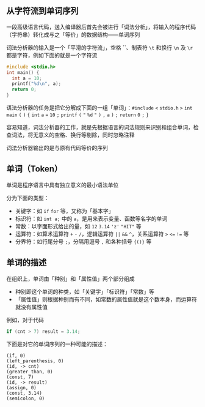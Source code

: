 ## 从字符流到单词序列

一段高级语言代码，送入编译器后首先会被进行「词法分析」，将输入的程序代码（字符串）转化成与之「等价」的数据结构——单词序列

词法分析器的输入是一个「平滑的字符流」，空格 ``、制表符 `\t` 和换行 `\n` 及 `\r` 都是字符，例如下面的就是一个字符流

```c
#include <stdio.h>
int main() {
  int a = 10;
  printf("%d\n", a);
  return 0;
}
```

语法分析器的任务是把它分解成下面的一组「单词」：`#include` `<` `stdio.h` `>` `int` `main` `(` `)` `{` `int` `a` `=` `10` `;` `printf` `(` `"` `%d` `"` `)` `,` `a` `)` `;` `return` `0` `;` `}`

容易知道，词法分析器的工作，就是先根据语言的词法规则来识别和组合单词，检查词法，将无意义的空格、换行等剔除，同时忽略注释

词法分析器输出的是与原有代码等价的序列

## 单词（Token）

单词是程序语言中具有独立意义的最小语法单位

分为下面的类型：

- 关键字：如 `if` `for` 等，又称为「基本字」
- 标识符：如 `int a;` 中的 `a`，是用来表示变量、函数等名字的单词
- 常数：以字面形式给出的量，如 `12` `3.14` `'z'` `"HIT"` 等
- 运算符：如算术运算符 `+` `-` `/`，逻辑运算符 `||` `&&` `^`，关系运算符 `>` `<=` `!=` 等
- 分界符：如行尾分号 `;`，分隔用逗号 `,` 和各种括号 `{()}` 等

## 单词的描述

在组织上，单词由「种别」和「属性值」两个部分组成

- 种别即这个单词的种类，如「关键字」「标识符」「常数」等
- 「属性值」则根据种别而有不同，如常数的属性值就是这个数本身，而运算符就没有属性值

例如，对于代码

```c
if (cnt > 7) result = 3.14;
```

下面是对它的单词序列的一种可能的描述：

```
(if, 0)
(left_parenthesis, 0)
(id, -> cnt)
(greater_than, 0)
(const, 7)
(id, -> result)
(assign, 0)
(const, 3.14)
(semicolon, 0)
```